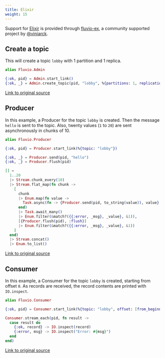 ```yaml
---
title: Elixir 
weight: 15
---
```


Support for [Elixir](https://elixir-lang.org/) is provided through [fluvio-ex](https://github.com/viniarck/fluvio-ex), a community supported project by [@viniarck](https://github.com/viniarck).


## Create a topic

This will create a topic `lobby` with 1 partition and 1 replica.

```elixir
alias Fluvio.Admin

{:ok, pid} = Admin.start_link()
{:ok, _} = Admin.create_topic(pid, "lobby", %{partitions: 1, replication: 1})
```

[Link to original source](https://github.com/viniarck/fluvio-ex/blob/master/examples/admin.exs)

## Producer

In this example, a Producer for the topic `lobby` is created. Then the message `hello` is sent to the topic. Also, twenty values (`1` to `20`) are sent asynchronously in chunks of 10.

```elixir
alias Fluvio.Producer

{:ok, pid} = Producer.start_link(%{topic: "lobby"})

{:ok, _} = Producer.send(pid, "hello")
{:ok, _} = Producer.flush(pid)

[] =
  1..20
  |> Stream.chunk_every(10)
  |> Stream.flat_map(fn chunk ->
    [
      chunk
      |> Enum.map(fn value ->
        Task.async(fn -> {Producer.send(pid, to_string(value)), value} end)
      end)
      |> Task.await_many()
      |> Enum.filter(&match?({{:error, _msg}, _value}, &1)),
      [{Producer.flush(pid), :flush}]
      |> Enum.filter(&match?({{:error, _msg}, _value}, &1))
    ]
  end)
  |> Stream.concat()
  |> Enum.to_list()
  ```

[Link to original source](https://github.com/viniarck/fluvio-ex/blob/master/examples/producer.exs)

## Consumer

In this example, a Consumer for the topic `lobby` is created, starting from offset `0`. As records are received, the record contents are printed with `IO.inspect`.

```elixir
alias Fluvio.Consumer

{:ok, pid} = Consumer.start_link(%{topic: "lobby", offset: [from_beginning: 0]})

Consumer.stream_each(pid, fn result ->
  case result do
    {:ok, record} -> IO.inspect(record)
    {:error, msg} -> IO.inspect("Error: #{msg}")
  end
end)
```

[Link to original source](https://github.com/viniarck/fluvio-ex/blob/master/examples/consumer.exs)
